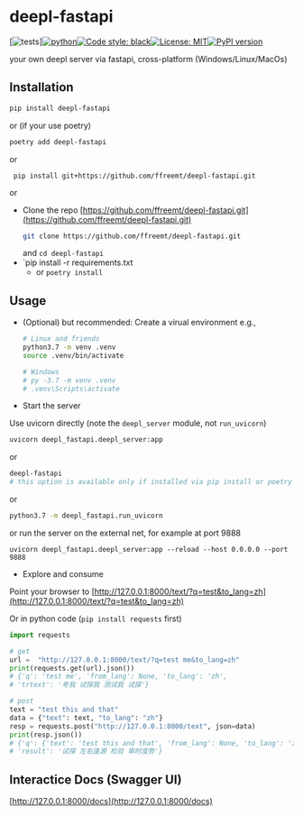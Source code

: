 # deepl-fastapi
<!--- repo-name  pypi-name  mod_name func_name --->
[![tests](https://github.com/ffreemt/deepl-fastapi/actions/workflows/routine-tests.yml/badge.svg)][![python](https://img.shields.io/static/v1?label=python+&message=3.7%2B&color=blue)](https://img.shields.io/static/v1?label=python+&message=3.7%2B&color=blue)[![Code style: black](https://img.shields.io/badge/code%20style-black-000000.svg)](https://github.com/psf/black)[![License: MIT](https://img.shields.io/badge/License-MIT-yellow.svg)](https://opensource.org/licenses/MIT)[![PyPI version](https://badge.fury.io/py/deepl-fastapi.svg)](https://badge.fury.io/py/deepl-fastapi)

your own deepl server via fastapi, cross-platform (Windows/Linux/MacOs)

## Installation
```bash
pip install deepl-fastapi
```
or (if your use poetry)
```bash
poetry add deepl-fastapi
```
or
```
 pip install git+https://github.com/ffreemt/deepl-fastapi.git
```
or
*   Clone the repo [https://github.com/ffreemt/deepl-fastapi.git](https://github.com/ffreemt/deepl-fastapi.git)
    ```bash
    git clone https://github.com/ffreemt/deepl-fastapi.git
    ```
    and `cd deepl-fastapi`
*   `pip install -r requirements.txt
    * or ``poetry install``

## Usage

*   (Optional) but recommended: Create a virual environment
    e.g.,
    ```bash
    # Linux and friends
    python3.7 -m venv .venv
    source .venv/bin/activate

    # Windows
    # py -3.7 -m venv .venv
    # .venv\Scripts\activate
    ```

*   Start the server

Use uvicorn directly (note the `deepl_server` module, not `run_uvicorn`)
```bash
uvicorn deepl_fastapi.deepl_server:app
```

or
```bash
deepl-fastapi
# this option is available only if installed via pip install or poetry add
```

or
```bash
python3.7 -m deepl_fastapi.run_uvicorn
```

or run the server on the external net, for example at port 9888
```
uvicorn deepl_fastapi.deepl_server:app --reload --host 0.0.0.0 --port 9888
```

*   Explore and consume

Point your browser to [http://127.0.0.1:8000/text/?q=test&to_lang=zh](http://127.0.0.1:8000/text/?q=test&to_lang=zh)

Or in python code (`pip install requests` first)
```python
import requests

# get
url =  "http://127.0.0.1:8000/text/?q=test me&to_lang=zh"
print(requests.get(url).json())
# {'q': 'test me', 'from_lang': None, 'to_lang': 'zh',
# 'trtext': '考我 试探我 测试我 试探'}

# post
text = "test this and that"
data = {"text": text, "to_lang": "zh"}
resp = requests.post("http://127.0.0.1:8000/text", json=data)
print(resp.json())
# {'q': {'text': 'test this and that', 'from_lang': None, 'to_lang': 'zh', 'description': None},
# 'result': '试探 左右逢源 检验 审时度势'}

```

## Interactice Docs (Swagger UI)

 [http://127.0.0.1:8000/docs](http://127.0.0.1:8000/docs)
